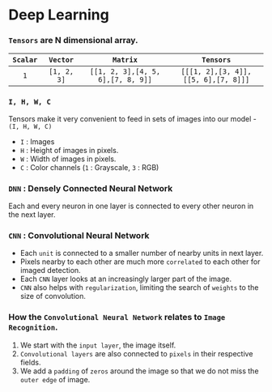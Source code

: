 # Deep Learning

### `Tensors` are N dimensional array.

`Scalar` | `Vector` | `Matrix` | `Tensors`
:---: | :---: | :---: | :---:
`1` | `[1, 2, 3]` | `[[1, 2, 3],[4, 5, 6],[7, 8, 9]]` | `[[[1, 2],[3, 4]],[[5, 6],[7, 8]]]`

### `I, H, W, C`
Tensors make it very convenient to feed in sets of images into our model - `(I, H, W, C)`
- `I` : Images
- `H` : Height of images in pixels.
- `W` : Width of images in pixels.
- `C` : Color channels (`1` : Grayscale, `3` : RGB)

### `DNN` : Densely Connected Neural Network
Each and every neuron in one layer is connected to every other neuron in the next layer.

### `CNN` :  Convolutional Neural Network
- Each `unit` is connected to a smaller number of nearby units in next layer.
- Pixels nearby to each other are much more `correlated` to each other for imaged detection.
- Each `CNN` layer looks at an increasingly larger part of the image.
- `CNN` also helps with `regularization`, limiting the search of `weights` to the size of convolution.

### How the `Convolutional Neural Network` relates to `Image Recognition`.
1. We start with the `input layer`, the image itself.
2. `Convolutional layers` are also connected to `pixels` in their respective fields.
3. We add a `padding` of `zeros` around the image so that we do not miss the `outer edge` of image.
